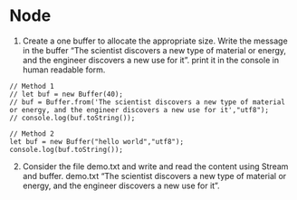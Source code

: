 # Node
1. Create a one buffer to allocate the appropriate size. Write the message in the buffer “The scientist discovers a new type of material or energy, and the engineer discovers a new use for it”. print it in the console in human readable form.
```
// Method 1
// let buf = new Buffer(40);
// buf = Buffer.from('The scientist discovers a new type of material or energy, and the engineer discovers a new use for it',"utf8");
// console.log(buf.toString());

// Method 2
let buf = new Buffer("hello world","utf8");
console.log(buf.toString());
```
2. Consider the file demo.txt and write and read the content using Stream and buffer.
demo.txt
“The scientist discovers a new type of material or energy, and the engineer discovers a new use for it”.
